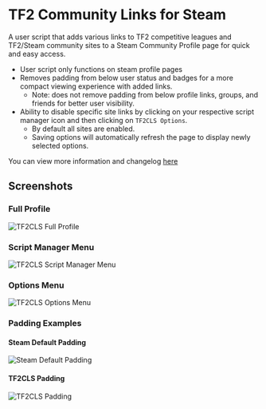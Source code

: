 # TF2 Community Links for Steam
A user script that adds various links to TF2 competitive leagues and TF2/Steam community sites to a Steam Community Profile page for quick and easy access.
* User script only functions on steam profile pages
* Removes padding from below user status and badges for a more compact viewing experience with added links.
   * Note: does not remove padding from below profile links, groups, and friends for better user visibility.
* Ability to disable specific site links by clicking on your respective script manager icon and then clicking on `TF2CLS Options`.
   * By default all sites are enabled.
   * Saving options will automatically refresh the page to display newly selected options.

You can view more information and changelog [here](https://github.com/l-Aad-l/userscripts/wiki/TF2-Community-Links-for-Steam)

## Screenshots
### Full Profile 
![TF2CLS Full Profile](https://github.com/l-Aad-l/userscripts/raw/master/TF2-Community-Links-for-Steam/tf2cls_full_profile_example.png)

### Script Manager Menu
![TF2CLS Script Manager Menu](https://github.com/l-Aad-l/userscripts/raw/master/TF2-Community-Links-for-Steam/tf2cls_script_manager_menu.png)

### Options Menu
![TF2CLS Options Menu](https://github.com/l-Aad-l/userscripts/raw/master/TF2-Community-Links-for-Steam/tf2cls_options_menu.png)

### Padding Examples
#### Steam Default Padding
![Steam Default Padding](https://github.com/l-Aad-l/userscripts/raw/master/TF2-Community-Links-for-Steam/tf2cls_steam_padding.png)

#### TF2CLS Padding
![TF2CLS Padding](https://github.com/l-Aad-l/userscripts/raw/master/TF2-Community-Links-for-Steam/tf2cls_steam_padding_removed.png)